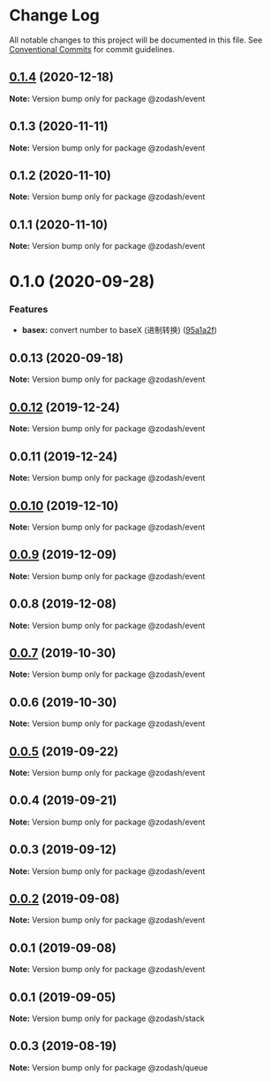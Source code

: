# Change Log

All notable changes to this project will be documented in this file.
See [Conventional Commits](https://conventionalcommits.org) for commit guidelines.

## [0.1.4](https://github.com/zcorky/zodash/compare/@zodash/event@0.1.3...@zodash/event@0.1.4) (2020-12-18)

**Note:** Version bump only for package @zodash/event





## 0.1.3 (2020-11-11)

**Note:** Version bump only for package @zodash/event





## 0.1.2 (2020-11-10)

**Note:** Version bump only for package @zodash/event





## 0.1.1 (2020-11-10)

**Note:** Version bump only for package @zodash/event





# 0.1.0 (2020-09-28)


### Features

* **basex:** convert number to baseX (进制转换) ([95a1a2f](https://github.com/zcorky/zodash/commit/95a1a2f361d73de5caa3b8e297c1643e97e40983))





## 0.0.13 (2020-09-18)

**Note:** Version bump only for package @zodash/event





## [0.0.12](https://github.com/zcorky/zodash/compare/@zodash/event@0.0.11...@zodash/event@0.0.12) (2019-12-24)

**Note:** Version bump only for package @zodash/event





## 0.0.11 (2019-12-24)

**Note:** Version bump only for package @zodash/event





## [0.0.10](https://github.com/zcorky/zodash/compare/@zodash/event@0.0.9...@zodash/event@0.0.10) (2019-12-10)

**Note:** Version bump only for package @zodash/event





## [0.0.9](https://github.com/zcorky/zodash/compare/@zodash/event@0.0.8...@zodash/event@0.0.9) (2019-12-09)

**Note:** Version bump only for package @zodash/event





## 0.0.8 (2019-12-08)

**Note:** Version bump only for package @zodash/event





## [0.0.7](https://github.com/zcorky/zodash/compare/@zodash/event@0.0.6...@zodash/event@0.0.7) (2019-10-30)

**Note:** Version bump only for package @zodash/event





## 0.0.6 (2019-10-30)

**Note:** Version bump only for package @zodash/event





## [0.0.5](https://github.com/zcorky/zodash/compare/@zodash/event@0.0.4...@zodash/event@0.0.5) (2019-09-22)

**Note:** Version bump only for package @zodash/event





## 0.0.4 (2019-09-21)

**Note:** Version bump only for package @zodash/event





## 0.0.3 (2019-09-12)

**Note:** Version bump only for package @zodash/event





## [0.0.2](https://github.com/zcorky/zodash/compare/@zodash/event@0.0.1...@zodash/event@0.0.2) (2019-09-08)

**Note:** Version bump only for package @zodash/event





## 0.0.1 (2019-09-08)

**Note:** Version bump only for package @zodash/event





## 0.0.1 (2019-09-05)

**Note:** Version bump only for package @zodash/stack





## 0.0.3 (2019-08-19)

**Note:** Version bump only for package @zodash/queue
